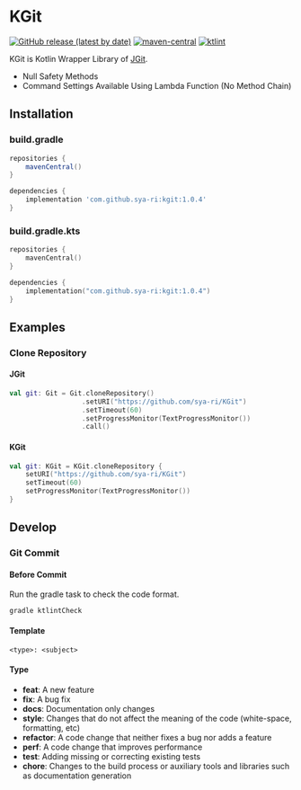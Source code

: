 # KGit
[![GitHub release (latest by date)](https://img.shields.io/github/v/release/sya-ri/KGit)](https://github.com/sya-ri/KGit/releases/latest)
[![maven-central](https://img.shields.io/maven-central/v/com.github.sya-ri/kgit)](https://search.maven.org/artifact/com.github.sya-ri/kgit)
[![ktlint](https://img.shields.io/badge/code%20style-%E2%9D%A4-FF4081.svg)](https://ktlint.github.io/)

KGit is Kotlin Wrapper Library of [JGit](https://github.com/eclipse/jgit).
- Null Safety Methods
- Command Settings Available Using Lambda Function (No Method Chain)

## Installation

### build.gradle

```groovy
repositories {
    mavenCentral()
}

dependencies {
    implementation 'com.github.sya-ri:kgit:1.0.4'
}
```

### build.gradle.kts

```kotlin
repositories {
    mavenCentral()
}

dependencies {
    implementation("com.github.sya-ri:kgit:1.0.4")
}
```

## Examples

### Clone Repository

#### JGit
```kotlin
val git: Git = Git.cloneRepository()
                  .setURI("https://github.com/sya-ri/KGit")
                  .setTimeout(60)
                  .setProgressMonitor(TextProgressMonitor())
                  .call()
```

#### KGit
```kotlin
val git: KGit = KGit.cloneRepository {
    setURI("https://github.com/sya-ri/KGit")
    setTimeout(60)
    setProgressMonitor(TextProgressMonitor())
}
```

## Develop

### Git Commit

#### Before Commit
Run the gradle task to check the code format.

```
gradle ktlintCheck
```

#### Template

```
<type>: <subject>
```

#### Type

- **feat**: A new feature
- **fix**: A bug fix
- **docs**: Documentation only changes
- **style**: Changes that do not affect the meaning of the code (white-space, formatting, etc)
- **refactor**: A code change that neither fixes a bug nor adds a feature
- **perf**: A code change that improves performance
- **test**: Adding missing or correcting existing tests
- **chore**: Changes to the build process or auxiliary tools and libraries such as documentation generation